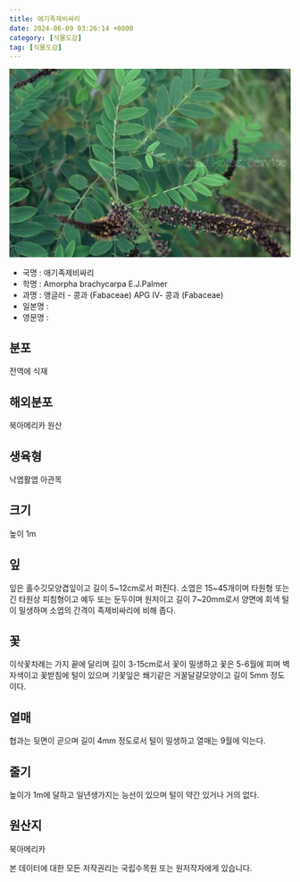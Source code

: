 ```yaml
---
title: 애기족제비싸리
date: 2024-06-09 03:26:14 +0800
category: [식물도감]
tag: [식물도감]
---
```




![애기족제비싸리](/assets/img/fileUpload/plants/basic/Leguminosae/Amorpha/22399/3_th2.JPG)
- 국명 : 애기족제비싸리
- 학명 : Amorpha brachycarpa E.J.Palmer
- 과명 : 앵글러 - 콩과 (Fabaceae) APG Ⅳ- 콩과 (Fabaceae)
- 일본명 : 
- 영문명 : 


## 분포
전역에 식재
## 해외분포
북아메리카 원산
## 생육형
낙엽활엽 아관목
## 크기
높이 1m
## 잎
잎은 홀수깃모양겹잎이고 길이 5~12cm로서 퍼진다. 소엽은 15~45개이며 타원형 또는 긴 타원상 피침형이고 예두 또는 둔두이며 원저이고 길이 7~20mm로서 양면에 회색 털이 밀생하며 소엽의 간격이 족제비싸리에 비해 좁다.
## 꽃
이삭꽃차례는 가지 끝에 달리며 길이 3-15cm로서 꽃이 밀생하고 꽃은 5-6월에 피며 벽자색이고 꽃받침에 털이 있으며 기꽃잎은 쐐기같은 거꿀달걀모양이고 길이 5mm 정도이다.
## 열매
협과는 뒷면이 곧으며 길이 4mm 정도로서 털이 밀생하고 열매는 9월에 익는다.
## 줄기
높이가 1m에 달하고 일년생가지는 능선이 있으며 털이 약간 있거나 거의 없다.
## 원산지
북아메리카






본 데이터에 대한 모든 저작권리는 국립수목원 또는 원저작자에게 있습니다.
